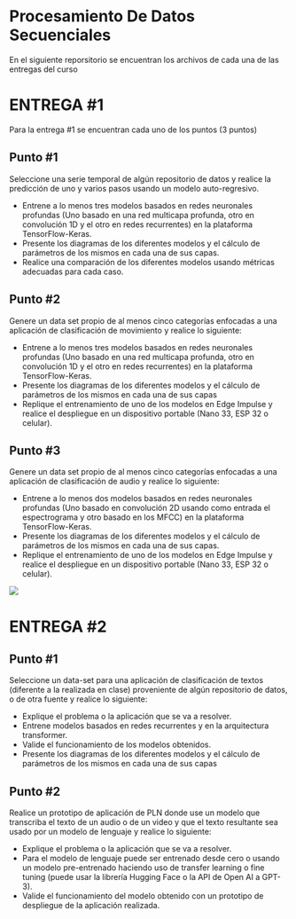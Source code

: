 # Procesamiento De Datos Secuenciales

En el siguiente reporsitorio se encuentran los archivos de cada una de las entregas del curso

# ENTREGA #1
Para la entrega #1 se encuentran cada uno de los puntos (3 puntos)
## Punto #1
Seleccione una serie temporal de algún repositorio de datos y realice la predicción
de uno y varios pasos usando un modelo auto-regresivo.
* Entrene a lo menos tres modelos basados en redes neuronales profundas
(Uno basado en una red multicapa profunda, otro en convolución 1D y el otro
en redes recurrentes) en la plataforma TensorFlow-Keras.
* Presente los diagramas de los diferentes modelos y el cálculo de parámetros
de los mismos en cada una de sus capas.
* Realice una comparación de los diferentes modelos usando métricas
adecuadas para cada caso.

## Punto #2
Genere un data set propio de al menos cinco categorías enfocadas a una aplicación
de clasificación de movimiento y realice lo siguiente:
* Entrene a lo menos tres modelos basados en redes neuronales profundas
(Uno basado en una red multicapa profunda, otro en convolución 1D y el otro
en redes recurrentes) en la plataforma TensorFlow-Keras.
* Presente los diagramas de los diferentes modelos y el cálculo de parámetros
de los mismos en cada una de sus capas
* Replique el entrenamiento de uno de los modelos en Edge Impulse y realice
el despliegue en un dispositivo portable (Nano 33, ESP 32 o celular). 

## Punto #3
Genere un data set propio de al menos cinco categorías enfocadas a una aplicación
de clasificación de audio y realice lo siguiente:
* Entrene a lo menos dos modelos basados en redes neuronales profundas
(Uno basado en convolución 2D usando como entrada el espectrograma y
otro basado en los MFCC) en la plataforma TensorFlow-Keras.
* Presente los diagramas de los diferentes modelos y el cálculo de parámetros
de los mismos en cada una de sus capas.
* Replique el entrenamiento de uno de los modelos en Edge Impulse y realice
el despliegue en un dispositivo portable (Nano 33, ESP 32 o celular). 

![](https://i.imgur.com/XBDrYar.png)

# ENTREGA #2
## Punto #1
Seleccione un data-set para una aplicación de clasificación de textos (diferente
a la realizada en clase) proveniente de algún repositorio de datos, o de otra
fuente y realice lo siguiente:
* Explique el problema o la aplicación que se va a resolver.
* Entrene modelos basados en redes recurrentes y en la arquitectura
transformer.
* Valide el funcionamiento de los modelos obtenidos.
* Presente los diagramas de los diferentes modelos y el cálculo de
parámetros de los mismos en cada una de sus capas

## Punto #2
Realice un prototipo de aplicación de PLN donde use un modelo que transcriba
el texto de un audio o de un video y que el texto resultante sea usado por un
modelo de lenguaje y realice lo siguiente:
* Explique el problema o la aplicación que se va a resolver.
* Para el modelo de lenguaje puede ser entrenado desde cero o usando
un modelo pre-entrenado haciendo uso de transfer learning o fine tuning
(puede usar la librería Hugging Face o la API de Open AI a GPT-3).
* Valide el funcionamiento del modelo obtenido con un prototipo de
despliegue de la aplicación realizada. 
